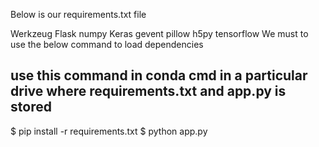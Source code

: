 Below is our requirements.txt file

Werkzeug
Flask
numpy
Keras
gevent
pillow
h5py
tensorflow
We must to use the below command to load dependencies
## use this command in conda cmd in a particular drive where requirements.txt and app.py is stored
$ pip install -r requirements.txt
$ python app.py